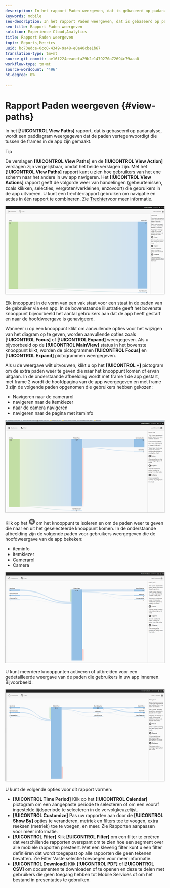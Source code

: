 ```yaml
---
description: In het rapport Paden weergeven, dat is gebaseerd op padanalyse, wordt een paddiagram weergegeven dat de paden vertegenwoordigt die tussen frames in de app zijn gemaakt.
keywords: mobile
seo-description: In het rapport Paden weergeven, dat is gebaseerd op padanalyse, wordt een paddiagram weergegeven dat de paden vertegenwoordigt die tussen frames in de app zijn gemaakt.
seo-title: Rapport Paden weergeven
solution: Experience Cloud,Analytics
title: Rapport Paden weergeven
topic: Reports,Metrics
uuid: bc73edce-0cc0-4349-9a48-e0a40cbe1b67
translation-type: tm+mt
source-git-commit: ae16f224eeaeefa29b2e1479270a72694c79aaa0
workflow-type: tm+mt
source-wordcount: '496'
ht-degree: 0%

---
```



# Rapport Paden weergeven {#view-paths}

In het **[!UICONTROL View Paths]** rapport, dat is gebaseerd op padanalyse, wordt een paddiagram weergegeven dat de paden vertegenwoordigt die tussen de frames in de app zijn gemaakt.

>[!TIP]
>
>De verslagen **[!UICONTROL View Paths]** en de **[!UICONTROL View Action]** verslagen zijn vergelijkbaar, omdat het beide verslagen zijn. Met het **[!UICONTROL View Paths]** rapport kunt u zien hoe gebruikers van het ene scherm naar het andere in uw app navigeren. Het **[!UICONTROL View Actions]** rapport geeft de volgorde weer van handelingen (gebeurtenissen, zoals klikken, selecties, vergroten/verkleinen, enzovoort) die gebruikers in de app uitvoeren. U kunt een trechterrapport gebruiken om navigatie en acties in één rapport te combineren. Zie [Trechter](/help/using/usage/reports-funnel.md)voor meer informatie.

![paden weergeven](assets/view_paths.png)

Elk knooppunt in de vorm van een vak staat voor een staat in de paden van de gebruiker via een app. In de bovenstaande illustratie geeft het bovenste knooppunt bijvoorbeeld het aantal gebruikers aan dat de app heeft gestart en naar de hoofdweergave is genavigeerd.

Wanneer u op een knooppunt klikt om aanvullende opties voor het wijzigen van het diagram op te geven, worden aanvullende opties zoals **[!UICONTROL Focus]** of **[!UICONTROL Expand]** weergegeven. Als u bijvoorbeeld op de **[!UICONTROL MainView]** status in het bovenste knooppunt klikt, worden de pictogrammen **[!UICONTROL Focus]** en **[!UICONTROL Expand]** pictogrammen weergegeven.

Als u de weergave wilt uitvouwen, klikt u op het **[!UICONTROL +]** pictogram om de extra paden weer te geven die naar het knooppunt komen of ervan uitgaan. In de onderstaande afbeelding wordt met frame 1 de app gestart, met frame 2 wordt de hoofdpagina van de app weergegeven en met frame 3 zijn de volgende paden opgenomen die gebruikers hebben gekozen:

* Navigeren naar de camerarol
* navigeren naar de itemkiezer
* naar de camera navigeren
* navigeren naar de pagina met iteminfo

![](assets/view_paths_expand.png)

Klik op het ![focuspictogram](assets/icon_focus.png) om het knooppunt te isoleren en om de paden weer te geven die naar en uit het geselecteerde knooppunt komen. In de onderstaande afbeelding zijn de volgende paden voor gebruikers weergegeven die de hoofdweergave van de app bekeken:

* iteminfo
* itemkiezer
* Camerarol
* Camera

![padfocus weergeven](assets/view_paths_focus.png)

U kunt meerdere knooppunten activeren of uitbreiden voor een gedetailleerde weergave van de paden die gebruikers in uw app innemen. Bijvoorbeeld:

![weergavepad meerdere](assets/view_paths_mult.png)

U kunt de volgende opties voor dit rapport vormen:

* **[!UICONTROL Time Period]**
Klik op het **[!UICONTROL Calendar]** pictogram om een aangepaste periode te selecteren of om een vooraf ingestelde tijdsperiode te selecteren in de vervolgkeuzelijst.
* **[!UICONTROL Customize]**
Pas uw rapporten aan door de **[!UICONTROL Show By]** opties te veranderen, metriek en filters toe te voegen, extra reeksen (metriek) toe te voegen, en meer. Zie Rapporten [](/help/using/usage/reports-customize/reports-customize.md)aanpassen voor meer informatie.
* **[!UICONTROL Filter]**
Klik **[!UICONTROL Filter]** om een filter te creëren dat verschillende rapporten overspant om te zien hoe een segment over alle mobiele rapporten presteert. Met een kleverig filter kunt u een filter definiëren dat wordt toegepast op alle rapporten die geen tekenen bevatten. Zie Filter [](/help/using/usage/reports-customize/t-sticky-filter.md)Vaste selectie toevoegen voor meer informatie.
* **[!UICONTROL Download]**
Klik **[!UICONTROL PDF]** of **[!UICONTROL CSV]** om documenten te downloaden of te openen en deze te delen met gebruikers die geen toegang hebben tot Mobile Services of om het bestand in presentaties te gebruiken.